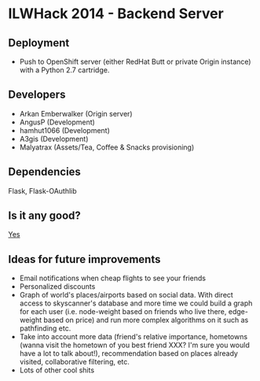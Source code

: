 ILWHack 2014 - Backend Server
=============================

Deployment
----------
- Push to OpenShift server (either RedHat Butt or private Origin instance) with a Python 2.7 cartridge.

Developers
----------
- Arkan Emberwalker (Origin server)
- AngusP (Development)
- hamhut1066 (Development)
- A3gis (Development)
- Malyatrax (Assets/Tea, Coffee & Snacks provisioning)


Dependencies
------------

Flask, Flask-OAuthlib

Is it any good?
---------------

[Yes](http://news.ycombinator.com/item?id=3067434)

Ideas for future improvements
-----------------------------
- Email notifications when cheap flights to see your friends
- Personalized discounts
- Graph of world's places/airports based on social data. With direct access to skyscanner's database and more time we could build a graph for each user (i.e. node-weight based on friends who live there, edge-weight based on price) and run more complex algorithms on it such as pathfinding etc.
- Take into account more data (friend's relative importance, hometowns (wanna visit the hometown of you best friend XXX? I'm sure you would have a lot to talk about!), recommendation based on places already visited, collaborative filtering, etc.
- Lots of other cool shits
